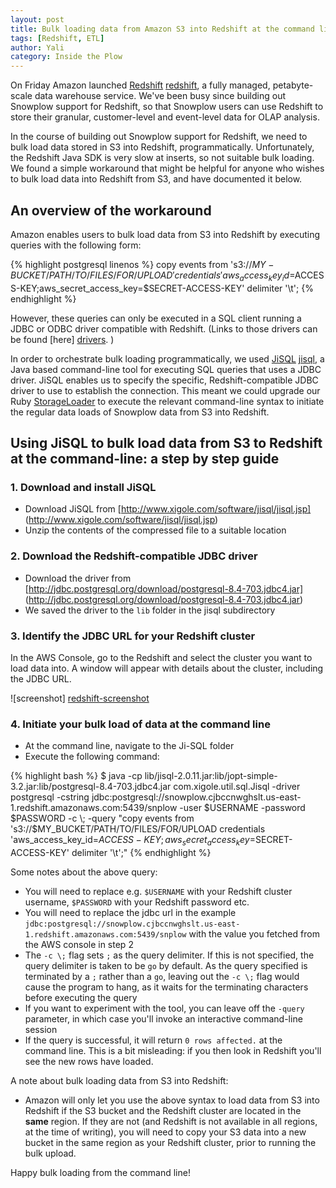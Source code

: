 ```yaml
---
layout: post
title: Bulk loading data from Amazon S3 into Redshift at the command line
tags: [Redshift, ETL]
author: Yali
category: Inside the Plow
---
```


On Friday Amazon launched [Redshift] [redshift], a fully managed, petabyte-scale data warehouse service. We've been busy since building out Snowplow support for Redshift, so that Snowplow users can use Redshift to store their granular, customer-level and event-level data for OLAP analysis.

In the course of building out Snowplow support for Redshift, we need to bulk load data stored in S3 into Redshift, programmatically. Unfortunately, the Redshift Java SDK is very slow at inserts, so not suitable bulk loading. We found a simple workaround that might be helpful for anyone who wishes to bulk load data into Redshift from S3, and have documented it below.


## An overview of the workaround

Amazon enables users to bulk load data from S3 into Redshift by executing queries with the following form:

{% highlight postgresql linenos %}
copy events
from 's3://$MY-BUCKET/PATH/TO/FILES/FOR/UPLOAD'
credentials 'aws_access_key_id=$ACCESS-KEY;aws_secret_access_key=$SECRET-ACCESS-KEY'
delimiter '\t';
{% endhighlight %}

However, these queries can only be executed in a SQL client running a JDBC or ODBC driver compatible with Redshift. (Links to those drivers can be found [here] [drivers]. )

<!--more-->

In order to orchestrate bulk loading programmatically, we used [JiSQL] [jisql], a Java based command-line tool for executing SQL queries that uses a JDBC driver. JiSQL enables us to specify the specific, Redshift-compatible JDBC driver to use to establish the connection. This meant we could upgrade our Ruby [StorageLoader][storageloader] to execute the relevant command-line syntax to initiate the regular data loads of Snowplow data from S3 into Redshift.

## Using JiSQL to bulk load data from S3 to Redshift at the command-line: a step by step guide

### 1. Download and install JiSQL

* Download JiSQL from [http://www.xigole.com/software/jisql/jisql.jsp] (http://www.xigole.com/software/jisql/jisql.jsp)
* Unzip the contents of the compressed file to a suitable location

### 2. Download the Redshift-compatible JDBC driver

* Download the driver from [http://jdbc.postgresql.org/download/postgresql-8.4-703.jdbc4.jar] (http://jdbc.postgresql.org/download/postgresql-8.4-703.jdbc4.jar)
* We saved the driver to the `lib` folder in the jisql subdirectory

### 3. Identify the JDBC URL for your Redshift cluster

In the AWS Console, go to the Redshift and select the cluster you want to load data into. A window will appear with details about the cluster, including the JDBC URL.

![screenshot] [redshift-screenshot]

### 4. Initiate your bulk load of data at the command line

* At the command line, navigate to the Ji-SQL folder
* Execute the following command:

{% highlight bash %}
$ java -cp lib/jisql-2.0.11.jar:lib/jopt-simple-3.2.jar:lib/postgresql-8.4-703.jdbc4.jar com.xigole.util.sql.Jisql  -driver postgresql -cstring jdbc:postgresql://snowplow.cjbccnwghslt.us-east-1.redshift.amazonaws.com:5439/snplow -user $USERNAME -password $PASSWORD -c \; -query "copy events from 's3://$MY_BUCKET/PATH/TO/FILES/FOR/UPLOAD credentials 'aws_access_key_id=$ACCESS-KEY;aws_secret_access_key=$SECRET-ACCESS-KEY' delimiter '\t';"
{% endhighlight %}

Some notes about the above query:

* You will need to replace e.g. `$USERNAME` with your Redshift cluster username, `$PASSWORD` with your Redshift password etc.
* You will need to replace the jdbc url in the example `jdbc:postgresql://snowplow.cjbccnwghslt.us-east-1.redshift.amazonaws.com:5439/snplow` with the value you fetched from the AWS console in step 2
* The `-c \;` flag sets `;` as the query delimiter. If this is not specified, the query delimiter is taken to be `go` by default. As the query specified is terminated by a `;` rather than a `go`, leaving out the `-c \;` flag would cause the program to hang, as it waits for the terminating characters before executing the query
* If you want to experiment with the tool, you can leave off the `-query` parameter, in which case you'll invoke an interactive command-line session
* If the query is successful, it will return `0 rows affected.` at the command line. This is a bit misleading: if you then look in Redshift you'll see the new rows have loaded.

A note about bulk loading data from S3 into Redshift:

* Amazon will only let you use the above syntax to load data from S3 into Redshift if the S3 bucket and the Redshift cluster are located in the **same** region. If they are not (and Redshift is not available in all regions, at the time of writing), you will need to copy your S3 data into a new bucket in the same region as your Redshift cluster, prior to running the bulk upload.

Happy bulk loading from the command line!

[redshift]: http://aws.amazon.com/redshift/
[drivers]: http://docs.aws.amazon.com/redshift/latest/gsg/before-you-begin.html#getting-started-download-tools
[jdbc-driver]: http://jdbc.postgresql.org/download/postgresql-8.4-703.jdbc4.jar
[jisql]: http://www.xigole.com/software/jisql/jisql.jsp
[storageloader]: https://github.com/snowplow/snowplow/wiki/setting-up-alternative-data-stores
[redshift-screenshot]: /assets/img/blog/2013/02/redshift-jdbc-url.png
